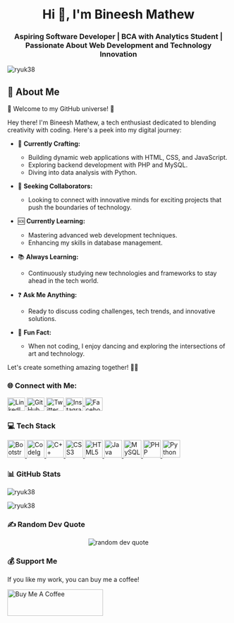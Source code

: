<h1 align="center">Hi 👋, I'm Bineesh Mathew</h1>
<h3 align="center">Aspiring Software Developer | BCA with Analytics Student | Passionate About Web Development and Technology Innovation</h3>

<p align="left">
  <img src="https://komarev.com/ghpvc/?username=ryuk38&label=Profile%20views&color=0e75b6&style=flat" alt="ryuk38" />
</p>

## 💫 About Me
🚀 Welcome to my GitHub universe! 🌌

Hey there! I'm Bineesh Mathew, a tech enthusiast dedicated to blending creativity with coding. Here's a peek into my digital journey:

- 🔧 **Currently Crafting:** 
  - Building dynamic web applications with HTML, CSS, and JavaScript.
  - Exploring backend development with PHP and MySQL.
  - Diving into data analysis with Python.

- 🌟 **Seeking Collaborators:**
  - Looking to connect with innovative minds for exciting projects that push the boundaries of technology.

- 🆘 **Currently Learning:**
  - Mastering advanced web development techniques.
  - Enhancing my skills in database management.

- 📚 **Always Learning:**
  - Continuously studying new technologies and frameworks to stay ahead in the tech world.

- ❓ **Ask Me Anything:**
  - Ready to discuss coding challenges, tech trends, and innovative solutions.

- 🎉 **Fun Fact:**
  - When not coding, I enjoy dancing and exploring the intersections of art and technology.

Let's create something amazing together! 🌟✨

### 🌐 Connect with Me:
<p align="left">
  <a href="https://www.linkedin.com/in/bineesh38/" target="_blank">
    <img align="center" src="https://cdn.jsdelivr.net/gh/devicons/devicon/icons/linkedin/linkedin-original.svg" alt="LinkedIn" height="30" width="40"/>
  </a>
  <a href="https://github.com/ryuk38" target="_blank">
    <img align="center" src="https://cdn.jsdelivr.net/gh/devicons/devicon/icons/github/github-original.svg" alt="GitHub" height="30" width="40"/>
  </a>
  <a href="https://twitter.com/https://x.com/ruk_jod" target="_blank">
    <img align="center" src="https://cdn.jsdelivr.net/gh/devicons/devicon/icons/twitter/twitter-original.svg" alt="Twitter" height="30" width="40"/>
  </a>
  <a href="https://www.instagram.com/38_b1neesh_/" target="_blank">
    <img align="center" src="https://cdn.jsdelivr.net/gh/devicons/devicon/icons/instagram/instagram-original.svg" alt="Instagram" height="30" width="40"/>
  </a>
  <a href="https://www.facebook.com/bineesh.mathew.5074" target="_blank">
    <img align="center" src="https://cdn.jsdelivr.net/gh/devicons/devicon/icons/facebook/facebook-original.svg" alt="Facebook" height="30" width="40"/>
  </a>
</p>

### 💻 Tech Stack
<p align="left">
  <a href="https://getbootstrap.com" target="_blank" rel="noreferrer">
    <img src="https://cdn.jsdelivr.net/gh/devicons/devicon/icons/bootstrap/bootstrap-plain.svg" alt="Bootstrap" width="40" height="40"/>
  </a>
  <a href="https://codeigniter.com" target="_blank" rel="noreferrer">
    <img src="https://cdn.jsdelivr.net/gh/devicons/devicon/icons/codeigniter/codeigniter-plain.svg" alt="CodeIgniter" width="40" height="40"/>
  </a>
  <a href="https://www.w3schools.com/cpp/" target="_blank" rel="noreferrer">
    <img src="https://cdn.jsdelivr.net/gh/devicons/devicon/icons/cplusplus/cplusplus-original.svg" alt="C++" width="40" height="40"/>
  </a>
  <a href="https://www.w3schools.com/css/" target="_blank" rel="noreferrer">
    <img src="https://cdn.jsdelivr.net/gh/devicons/devicon/icons/css3/css3-original.svg" alt="CSS3" width="40" height="40"/>
  </a>
  <a href="https://www.w3.org/html/" target="_blank" rel="noreferrer">
    <img src="https://cdn.jsdelivr.net/gh/devicons/devicon/icons/html5/html5-original.svg" alt="HTML5" width="40" height="40"/>
  </a>
  <a href="https://www.java.com" target="_blank" rel="noreferrer">
    <img src="https://cdn.jsdelivr.net/gh/devicons/devicon/icons/java/java-original.svg" alt="Java" width="40" height="40"/>
  </a>
  <a href="https://www.mysql.com/" target="_blank" rel="noreferrer">
    <img src="https://cdn.jsdelivr.net/gh/devicons/devicon/icons/mysql/mysql-original.svg" alt="MySQL" width="40" height="40"/>
  </a>
  <a href="https://www.php.net" target="_blank" rel="noreferrer">
    <img src="https://cdn.jsdelivr.net/gh/devicons/devicon/icons/php/php-original.svg" alt="PHP" width="40" height="40"/>
  </a>
  <a href="https://www.python.org" target="_blank" rel="noreferrer">
    <img src="https://cdn.jsdelivr.net/gh/devicons/devicon/icons/python/python-original.svg" alt="Python" width="40" height="40"/>
  </a>
</p>

### 📊 GitHub Stats
<p><img align="center" src="https://github-readme-stats.vercel.app/api/top-langs?username=ryuk38&show_icons=true&locale=en&layout=compact" alt="ryuk38" /></p>
<p><img align="center" src="https://github-readme-stats.vercel.app/api?username=ryuk38&show_icons=true&locale=en" alt="ryuk38" /></p>

### ✍️ Random Dev Quote
<p align="center">
  <img src="https://quotes-github-readme.vercel.app/api?type=horizontal&theme=light" alt="random dev quote" />
</p>

### 💰 Support Me
If you like my work, you can buy me a coffee!
<p><a href="https://www.buymeacoffee.com/your-profile" target="_blank">
  <img align="center" src="https://cdn.buymeacoffee.com/buttons/v2/default-yellow.png" alt="Buy Me A Coffee" width="217" height="60" />
</a></p>

